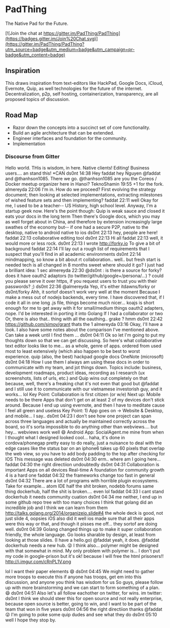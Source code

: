 # PadThing

The Native Pad for the Future.

[![Join the chat at https://gitter.im/PadThing/PadThing](https://badges.gitter.im/Join%20Chat.svg)](https://gitter.im/PadThing/PadThing?utm_source=badge&utm_medium=badge&utm_campaign=pr-badge&utm_content=badge)


## Inspiration

This draws inspiration from text-editors like HackPad, Google Docs, iCloud, Evernote, Quip, as well technologies for the future of the internet. Decentralization, p2p, self hosting, containerization, transparency, are all proposed topics of discussion.

## Road Map

- Razor down the concepts into a succinct set of core functionality.
- Build an agile architecture that can be extended.
- Engineer interfaces and foundation for the community.
- Implementation

### Discourse from Gitter

Hello world.
THis is wisdom, in here.
Native clients!
Editing!
Business users.... an stand this!
*CAN
ds0nt 14:38
Hey faddat
hey Nguyen
@faddat
and @thanhson1085. There we go.
@thanhson1085 are you the Coreos / Docker meetup organizer here in Hanoi?
TeknoShamin 19:55
+1 for the fork.
almereyda 22:06
I'm in. How do we proceed? First evolving the strategy document; then looking at selected implementations, extracting milestones of wished feature sets and then implementing?
faddat 22:11
well
Okay for me, I used to be a teacher-- US History, high school level. Anyway, I'm a startup geek now. Here's the point though: Quip is weak sauce
and closed
it eats your docs in the long term
Then there's Google docs, which you may as well forget about in China, and therefore by extension increasingly large swathes of the economy
but-- if one had a secure P2P, native to the desktop, native to android native to ios
ds0nt 22:13
hey, people are here!
faddat 22:13
collaborative editing tool
ds0nt 22:13
Hi all
faddat 22:13
well, it would more or less rock.
ds0nt 22:13
I wrote http://forky.io
To give a bit of background
faddat 22:14
I'll lay out a rough list of requirements that I suspect that you'll find in all academic environments
ds0nt 22:14
mindmapping, so know a bit about rt collaboration.. well.. but fresh start is needed
tech is all changed in 8 months
sweet
where should it go?
I just had a brilliant idea:
1 sec
almereyda 22:30
@ds0nt : is there a source for forky? does it have oauth2 adaptors (to twitter/github/google+/persona/...) ? could you please serve it over https, if you request users to trust you with their passwords? ;)
ds0nt 22:36
@almereyda Yep, it's either itdawns/forky or ds0nt/forky
Ahh, it sortof doesn't work very well at the moment
Because I make a mess out of nodejs backends, every time.
I have discovered that, if I code it all in one long .js file, things become much nicer... koajs is short enough for me to get away with it for small/medium things
oauth2 adapters, nope. I'd be interested in porting it into Golang
If I had a collaborator or two
Or, there is also that.. thing with all the oauthing.. grake ? hmm
ds0nt 22:42
https://github.com/simov/grant
thats the 1
almereyda 03:16
Okay, I'll have a look. I also have some notes about the comparison I've mentioned above. Can take a week until I find them ...
ds0nt 04:11
Ok so let
I'm going to put my thoughts down so that we can get discussing.
So here's what collaborative text editor looks like to me...
as a whole, genre of apps.
ordered from used most to least extensively (which also happen to be best to worst experience.
quip (also, the best)
hackpad
google docs
OneNote (microsoft)
ds0nt 04:18
How I use them
I always am using these docs in order to communicate with my team, and jot things down.
Topics include: business, development roadmaps, product ideas, recording as I research (ux screenshots, lists of urls, etc.)
and Quip wins out completely on that
because, well, there's a freaking chat
it's not even that good
but @faddat and I still use it to communicate with our vietnamese investorish guy, and it works... lol
Key Point: Collaboration is first citizen (or w/e)
Next up: Mobile needs to be there
Apps that don't get on at least 2 of my devices don't stick around.
Because I end up using evernote, and then I have to meditate cause I feel all green and useless
Key Point: 1) App goes on -> Website & Desktop, and mobile... I say..
ds0nt 04:23
I don't see how one project can span across three languages and actually be maintained correctly across the board, so it's sorta impossible to do anything other than webviews.... but hey...
webviews work well  :smile:
Android App: SocialAgent.me mine from when I thought what I designed looked cool... haha, it's done in cordova/phonegap
pretty easy to do really, just a nuisance to deal with the edge cases
like the status bar on an iphone6 takes up 60 pixels that overlap the web view, so you have to add body padding to the top after checking for IOS
This message was deleted
ds0nt 04:30
erm.. where am I going here...
faddat 04:30
the right directiion
undoubtedly
ds0nt 04:31
Collaboration is important
Apps on all devices
Real-time
A foundation for community growth
4 is a hard one
faddat 04:32
the frameworks change too fast
in general
ds0nt 04:32
There are a lot of programs with horrible plugin ecosystems. Take for example... atom IDE
half the shit broken, nodebb forums same thing
dockerhub, half the shit is broken.... even lol
faddat 04:33
I cant stand dockerhub
it needs community cuation
ds0nt 04:34
me neither, I end up in some github repo tree with too many choices
I think that golang did an incredible job
and I think we can learn from them
http://talks.golang.org/2014/organizeio.slide#4
the whole deck is good, not just slide 4, oopsies
iOS also did it well
ios made sure that all their apps were this way or that, and though it pisses me off... they sortof are doing well.
ds0nt 04:39
Golang changed things up to make it super collaboration friendly, the whole language. Go looks sharable by design, at least from looking at those slides. (I have a hello.go)
@faddat yeah, it does.
@faddat dockerhub needs a new hub.
 :stuck_out_tongue_winking_eye:
I think also... polymer might be designed with that somewhat in mind. My only problem with polymer is... I don't put my code in google-prison
but it's ok! because I will free the html prisoners!!
http://i.imgur.com/cRnPL1V.png

lol
I want their paper elements :smile:
ds0nt 04:45
We might need to gather more troops to execute this
if anyone has troops, get em into this discussion, and anyone you think
has wisdom for us
So guys, please follow up with more brainstorming and we can start to form something of a plan. :smile:
ds0nt 04:51
Also let's all follow eachother on twitter, for wins. im twitter: ds0nt
I think we should steer this for open source and not really enterprise, because open source is better, going to win, and I want to be part of the team that won in five years
ds0nt 04:56
 the right directiion
thanks @faddat :stuck_out_tongue_winking_eye:
I'm going to poke some quip dudes and see what they do
ds0nt 05:10
well I hope they stop by.
